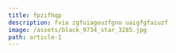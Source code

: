 ```yaml
---
title: fpzifhqp
description: fvia zgfuiagouzfgno uaigfgfaiuzf
image: /assets/black_9734_star_3285.jpg
path: article-1
---
```

